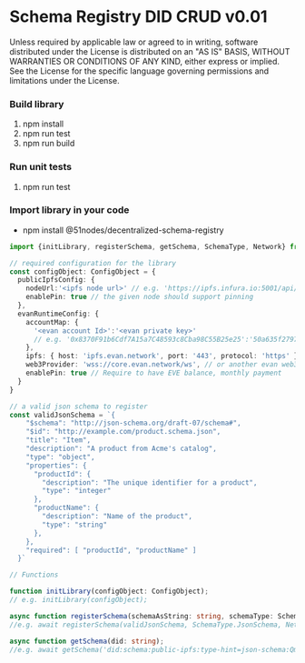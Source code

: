 # Schema Registry DID CRUD v0.01

Unless required by applicable law or agreed to in writing, software distributed under the License is distributed on an "AS IS" BASIS, WITHOUT WARRANTIES OR CONDITIONS OF ANY KIND, either express or implied. See the License for the specific language governing permissions and limitations under the License.

### Build library
1.  npm install
1.  npm run test
1.  npm run build

### Run unit tests
1. npm run test

### Import library in your code

* npm install @51nodes/decentralized-schema-registry

```typescript
import {initLibrary, registerSchema, getSchema, SchemaType, Network} from '@51nodes/decentralized-schema-registry'

// required configuration for the library
const configObject: ConfigObject = {
  publicIpfsConfig: {
    nodeUrl:'<ipfs node url>' // e.g. 'https://ipfs.infura.io:5001/api/v0',
    enablePin: true // the given node should support pinning
  },
  evanRuntimeConfig: {
    accountMap: {
      '<evan account Id>':'<evan private key>'
      // e.g. '0x8370F91b6Cdf7A15a7C48593c8Cba98C55B25e25':'50a635f2797d04e93c3c5d799099e42dbf116dcc04867ad6fbce83f1ec4cdfce'
    },
    ipfs: { host: 'ipfs.evan.network', port: '443', protocol: 'https' }, // or another evan ipfs provider
    web3Provider: 'wss://core.evan.network/ws', // or another evan web3 provider
    enablePin: true // Require to have EVE balance, monthly payment
  }
}

// a valid json schema to register
const validJsonSchema = `{
    "$schema": "http://json-schema.org/draft-07/schema#",
    "$id": "http://example.com/product.schema.json",
    "title": "Item",
    "description": "A product from Acme's catalog",
    "type": "object",
    "properties": {
      "productId": {
        "description": "The unique identifier for a product",
        "type": "integer"
      },
      "productName": {
        "description": "Name of the product",
        "type": "string"
      },
    },
    "required": [ "productId", "productName" ]
  }`

// Functions

function initLibrary(configObject: ConfigObject);
// e.g. initLibrary(configObject);

async function registerSchema(schemaAsString: string, schemaType: SchemaType, network: Network);
//e.g. await registerSchema(validJsonSchema, SchemaType.JsonSchema, Network PublicIpfs);

async function getSchema(did: string);
//e.g. await getSchema('did:schema:public-ipfs:type-hint=json-schema:QmY8GAAJoffVZBH1JYvta2LRZxsPaUYVQ1FGTaxwK3vV7n')

```
